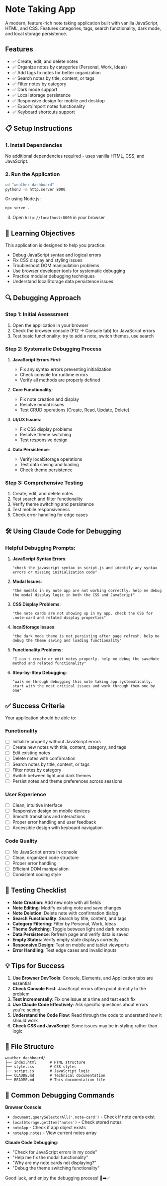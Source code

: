 # Note Taking App

A modern, feature-rich note taking application built with vanilla JavaScript, HTML, and CSS. Features categories, tags, search functionality, dark mode, and local storage persistence.

## Features

- ✅ Create, edit, and delete notes
- ✅ Organize notes by categories (Personal, Work, Ideas)
- ✅ Add tags to notes for better organization
- ✅ Search notes by title, content, or tags
- ✅ Filter notes by category
- ✅ Dark mode support
- ✅ Local storage persistence
- ✅ Responsive design for mobile and desktop
- ✅ Export/import notes functionality
- ✅ Keyboard shortcuts support

## 📋 Setup Instructions

### 1. Install Dependencies

No additional dependencies required - uses vanilla HTML, CSS, and JavaScript.

### 2. Run the Application

```bash
cd "weather dashboard"
python3 -m http.server 8000
```

Or using Node.js:
```bash
npx serve .
```

3. Open `http://localhost:8000` in your browser

## 🎯 Learning Objectives

This application is designed to help you practice:

- Debug JavaScript syntax and logical errors
- Fix CSS display and styling issues
- Troubleshoot DOM manipulation problems
- Use browser developer tools for systematic debugging
- Practice modular debugging techniques
- Understand localStorage data persistence issues

## 🔍 Debugging Approach

### Step 1: Initial Assessment
1. Open the application in your browser
2. Check the browser console (F12 → Console tab) for JavaScript errors
3. Test basic functionality: try to add a note, switch themes, use search

### Step 2: Systematic Debugging Process

1. **JavaScript Errors First**:
   - Fix any syntax errors preventing initialization
   - Check console for runtime errors
   - Verify all methods are properly defined

2. **Core Functionality**:
   - Fix note creation and display
   - Resolve modal issues
   - Test CRUD operations (Create, Read, Update, Delete)

3. **UI/UX Issues**:
   - Fix CSS display problems
   - Resolve theme switching
   - Test responsive design

4. **Data Persistence**:
   - Verify localStorage operations
   - Test data saving and loading
   - Check theme persistence

### Step 3: Comprehensive Testing
1. Create, edit, and delete notes
2. Test search and filter functionality
3. Verify theme switching and persistence
4. Test mobile responsiveness
5. Check error handling for edge cases

## 🛠️ Using Claude Code for Debugging

### Helpful Debugging Prompts:

1. **JavaScript Syntax Errors**:
   ```
   "check the javascript syntax in script.js and identify any syntax errors or missing initialization code"
   ```

2. **Modal Issues**:
   ```
   "the modals in my note app are not working correctly. help me debug the modal display logic in both the CSS and JavaScript"
   ```

3. **CSS Display Problems**:
   ```
   "the note cards are not showing up in my app. check the CSS for .note-card and related display properties"
   ```

4. **localStorage Issues**:
   ```
   "the dark mode theme is not persisting after page refresh. help me debug the theme saving and loading functionality"
   ```

5. **Functionality Problems**:
   ```
   "I can't create or edit notes properly. help me debug the saveNote method and related functionality"
   ```

6. **Step-by-Step Debugging**:
   ```
   "walk me through debugging this note taking app systematically. start with the most critical issues and work through them one by one"
   ```

## ✅ Success Criteria

Your application should be able to:

### Functionality
- [ ] Initialize properly without JavaScript errors
- [ ] Create new notes with title, content, category, and tags
- [ ] Edit existing notes
- [ ] Delete notes with confirmation
- [ ] Search notes by title, content, or tags
- [ ] Filter notes by category
- [ ] Switch between light and dark themes
- [ ] Persist notes and theme preferences across sessions

### User Experience
- [ ] Clean, intuitive interface
- [ ] Responsive design on mobile devices
- [ ] Smooth transitions and interactions
- [ ] Proper error handling and user feedback
- [ ] Accessible design with keyboard navigation

### Code Quality
- [ ] No JavaScript errors in console
- [ ] Clean, organized code structure
- [ ] Proper error handling
- [ ] Efficient DOM manipulation
- [ ] Consistent coding style

## 🧪 Testing Checklist

- **Note Creation**: Add new note with all fields
- **Note Editing**: Modify existing note and save changes
- **Note Deletion**: Delete note with confirmation dialog
- **Search Functionality**: Search by title, content, and tags
- **Category Filtering**: Filter by Personal, Work, Ideas
- **Theme Switching**: Toggle between light and dark modes
- **Data Persistence**: Refresh page and verify data is saved
- **Empty States**: Verify empty state displays correctly
- **Responsive Design**: Test on mobile and tablet viewports
- **Error Handling**: Test edge cases and invalid inputs

## 💡 Tips for Success

1. **Use Browser DevTools**: Console, Elements, and Application tabs are essential
2. **Check Console First**: JavaScript errors often point directly to the problem
3. **Test Incrementally**: Fix one issue at a time and test each fix
4. **Use Claude Code Effectively**: Ask specific questions about errors you're seeing
5. **Understand the Code Flow**: Read through the code to understand how it should work
6. **Check CSS and JavaScript**: Some issues may be in styling rather than logic

## 📁 File Structure

```
weather dashboard/
├── index.html      # HTML structure
├── style.css       # CSS styles
├── script.js       # JavaScript logic
├── CLAUDE.md       # Technical documentation
└── README.md       # This documentation file
```

## 🔗 Common Debugging Commands

**Browser Console**:
- `document.querySelectorAll('.note-card')` - Check if note cards exist
- `localStorage.getItem('notes')` - Check stored notes
- `noteApp` - Check if app object exists
- `noteApp.notes` - View current notes array

**Claude Code Debugging**:
- "Check for JavaScript errors in my code"
- "Help me fix the modal functionality"
- "Why are my note cards not displaying?"
- "Debug the theme switching functionality"

Good luck, and enjoy the debugging process! 🐛➡️✅